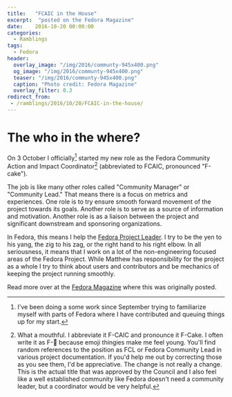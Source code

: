 ```yaml
---
title:   "FCAIC in the House"
excerpt:  "posted on the Fedora Magazine"
date:    2016-10-20 00:00:00
categories:
  - Ramblings
tags:
  - Fedora 
header:
  overlay_image: "/img/2016/communty-945x400.png"
  og_image: "/img/2016/communty-945x400.png"
  teaser: "/img/2016/communty-945x400.png"
  caption: "Photo credit: Fedora Magazine"
  overlay_filter: 0.3
redirect_from:
 - /ramblings/2016/10/20/FCAIC-in-the-house/
---
```


# The who in the where?

On 3 October I officially[^0] started my new role as the Fedora Community
Action and Impact Coordinator[^1] (abbreviated to FCAIC, pronounced
"F-cake").

The job is like many other roles called "Community Manager" or "Community
Lead." That means there is a focus on metrics and experiences. One
role is to try ensure smooth forward movement of the project towards
its goals. Another role is to serve as a source of information and
motivation. Another role is as a liaison between the project and
significant downstream and sponsoring organizations.

In Fedora, this means I help the [Fedora Project
Leader](https://fedoraproject.org/wiki/Project_Leader). I try to be
the yen to his yang, the zig to his zag, or the right hand to his
right elbow. In all seriousness, it means that I work on a lot of the
non-engineering focused areas of the Fedora Project. While Matthew has
responsibility for the project as a whole I try to think about users
and contributors and be mechanics of keeping the project running smoothly.

Read more over at the [Fedora
Magazine](https://fedoramagazine.org/fcaic-in-the-house/) where this
was originally posted.

<!--
# Who are you?

Really? You don't know? I was sure I was internet famous by now!

I'm Brian Exelbierd. The short version is that I've worked in IT in
various roles and in various business management roles for the last 20
years.  I've worked for the government, universities, and the private
sector. My technical work has focused on Unix/Linux systems and open
source software. In business, I've led teams and served in administrative
and management roles.

I joined Red Hat in March 2013 and I've had the privilege of working
in several areas. I started as a technical writer as it was one area
of IT I hadn't worked in. I moved on to work on content strategy before
returning to my programming roots as a software engineer in the Developer
Tools group. There I focused my efforts on container tools and Project
Atomic. I've been craving a community-focused role and jumped at the
chance to work full-time with the Fedora community when my predecessor
left to work on Hillary Clinton's presidential campaign.

I am super excited to be in this new role. You can out find more about
me on [my website](http://www.winglemeyer.org/). You'll also find my
blog and more examples of my sense of humor.

# Goals

A good rule of thumb when accepting a new job is to listen first and
act second. Unfortunately, a few priorities have made it so I need to
do both immediately. To that end, I've picked four goals to start on
while I'm listening.

## Goal 1: Get to know the community

This is a never-ending goal that is highly tied to listening. While
I've done professional work in several Fedora and Fedora-related
areas, I've mostly contributed to the Fedora Project in
[Documentation](https://fedoraproject.org/wiki/DocsProject). Therefore
I'm going to be dropping in on meetings, reading logs and mailing lists,
and generally working to learn what is going on globally.

To this end, I am attending both
[FUDCons](https://fudcon.fedoraproject.org/) in both
[LATAM](https://fudcon.fedoraproject.org/LATAM/) and
[APAC](https://fudcon.fedoraproject.org/APAC/). As an American living
in Europe (Brno, Czech Republic), I have a great appreciation for the
cultures and challenges NA and EMEA have. These FUDCons allow me to get
a better understanding of APAC and LATAM[^2].

If you're going to be near me, let me know so we can meet and say
"hello." I'll endeavor to keep my travel schedule on my website and in
the Fedora vacation calendar so you can find me when I'm not at home.

## Goal 2: [Budget.Next](https://fedoraproject.org/wiki/Budget.next)

My predecessor, [Remy
DeCausemaker](https://fedoraproject.org/wiki/User:Decause), began a
process to change the way Fedora manages money. The groundwork for a
highly transparent, Fedora-directed, locally managed process has been
laid. My immediate goal is able to be summarized as three objectives:

1.  Catch up on the budget reporting and status for the current year.
2.  Create a workable system for financial reporting that makes
    maintaining our status easier.
3.  When it is time help the various sub-project's prepare budget requests
    for the Council. I'll also help the Council understand their options
    and communicate final allocations out.

This will be a slow process. If you've been handling financial information
or money for the project and have heard from me already, please contact
me so I can make sure to find out what you know.

These goals won't set direction or otherwise radically change
processes. If I find something that could be improved or that is
broken, expect to hear about new ideas on the [Fedora Community
Blog](https://communityblog.fedoraproject.org/) as I look for consensus.

## Goal 3: FOSCo (and FAMSCo)

The [Fedora Ambassador Steering
Committee](https://fedoraproject.org/wiki/Fedora_Ambassadors_Steering_Committee)
(FAmSCo) and some great folks have been working on creating a new
body to increase coordination of our outreach efforts. In this case,
outreach means our user-facing and focused messaging and components,
and the same for our contributor components.

To that end, they began working on the [Fedora Outreach Steering
Committee](https://fedoraproject.org/wiki/FOSCo) (FOSCo). Originally
envisioned as a successor organization for FAmSCo, it appears that after
a lot of work, it has been discovered that FAmSCo still has a lot of
useful work to do and shouldn't be disbanded.

I've been working with several folks in FAmSCo on various proposals. I
think we are getting closer and think we will be able to charge the new
body soon. It also sounds like FAMSCo will be able to take the opportunity
to focus on the Ambassadors program in greater depth because some of
its coordination duties will now be shifted to FOSCo.

## Goal 4: Fedora Docs Publishing

I've been involved in the new docs publishing tool chain. You have
read some of my previous blog entries about the conversations we had at
[Flock](https://flocktofedora.org/) this year. I've also written a bit
about possible implementations.

I have a personal goal of us having a new publication solution by Fedora
26. I believe a lot of the docs community is on board with this objective
as well.

I also have a dream that the new publication system can allow us to have
an easier time publishing all kinds of other docs such as the Diversity
Inbox and various sub-project materials. I am positive more information
will be forthcoming soon.
-->

[^0]: I've been doing a some work since September trying to familiarize myself with parts of Fedora where I have contributed and queuing things up for my start.

[^1]: What a mouthful. I abbreviate it F-CAIC and pronounce it F-Cake. I often write it as F-🎂 because emoji thingies make me feel young.  You'll find random references to the position as FCL or Fedora Community Lead in various project documentation. If you'd help me out by correcting those as you see them, I'd be appreciative. The change is not really a change. This is the actual title that was approved by the Council and I also feel like a well established community like Fedora doesn't need a community leader, but a coordinator would be very helpful.

<!--
[^2]: I've personally traveled to a number of APAC countries so I feel prepared to listen in Cambodia. Outside of one trip to Cancun, which kind of doesn't count, I've never been to LATAM, so I have a much steeper learning curve there.
-->
